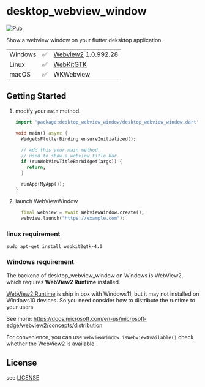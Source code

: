 # desktop_webview_window

[![Pub](https://img.shields.io/pub/v/desktop_webview_window.svg)](https://pub.dev/packages/desktop_webview_window)

Show a webview window on your flutter deksktop application.

|          |       |     |
| -------- | ------- | ---- |
| Windows  | ✅     | [Webview2](https://www.nuget.org/packages/Microsoft.Web.WebView2) 1.0.992.28 |
| Linux    | ✅    |  [WebKitGTK](https://webkitgtk.org/reference/webkit2gtk/stable/index.html)
| macOS    | ✅     |  WKWebview |

## Getting Started

1. modify your `main` method.
   ```dart
   import 'package:desktop_webview_window/desktop_webview_window.dart';
   
   void main() async {
     WidgetsFlutterBinding.ensureInitialized();
     
     // Add this your main method.
     // used to show a webview title bar.
     if (runWebViewTitleBarWidget(args)) {
       return;
     }
   
     runApp(MyApp());
   }
   
   ```

2. launch WebViewWindow

   ```dart
     final webview = await WebviewWindow.create();
     webview.launch("https://example.com");
   ```

### **linux requirement**

```shell
sudo apt-get install webkit2gtk-4.0
```

### **Windows requirement**

The backend of desktop_webview_window on Windows is WebView2, which requires **WebView2 Runtime** installed.

[WebView2 Runtime](https://developer.microsoft.com/en-us/microsoft-edge/webview2) is ship in box with Windows11, but
it may not installed on Windows10 devices. So you need consider how to distribute the runtime to your users.

See more: https://docs.microsoft.com/en-us/microsoft-edge/webview2/concepts/distribution

For convenience, you can use `WebviewWindow.isWebviewAvailable()` check whether the WebView2 is available.


## License

see [LICENSE](./LICENSE)
